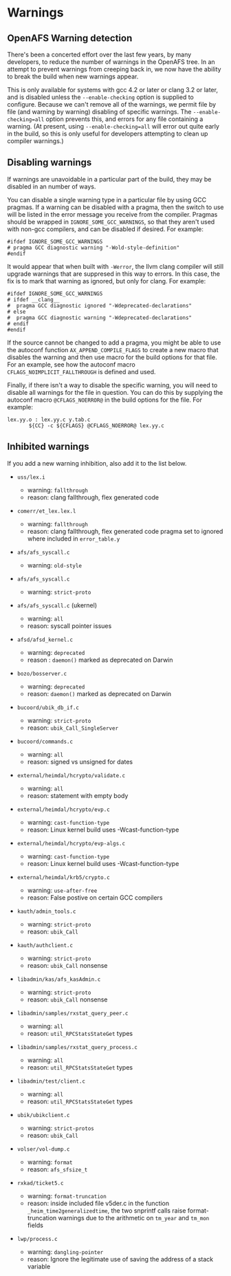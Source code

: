 # Warnings

## OpenAFS Warning detection

There's been a concerted effort over the last few years, by many developers,
to reduce the number of warnings in the OpenAFS tree. In an attempt to
prevent warnings from creeping back in, we now have the ability to break the
build when new warnings appear.

This is only available for systems with gcc 4.2 or later or clang 3.2 or
later, and is disabled unless the `--enable-checking` option is supplied to
configure. Because we can't remove all of the warnings, we permit file by
file (and warning by warning) disabling of specific warnings. The
`--enable-checking=all` option prevents
this, and errors for any file containing a warning.  (At present, using
`--enable-checking=all` will error out quite early in the build, so this
is only useful for developers attempting to clean up compiler warnings.)

## Disabling warnings

If warnings are unavoidable in a particular part of the build, they may be
disabled in an number of ways.

You can disable a single warning type in a particular file by using GCC
pragmas. If a warning can be disabled with a pragma, then the switch to use
will be listed in the error message you receive from the compiler. Pragmas
should be wrapped in `IGNORE_SOME_GCC_WARNINGS`, so that they aren't used
with non-gcc compilers, and can be disabled if desired. For example:

    #ifdef IGNORE_SOME_GCC_WARNINGS
    # pragma GCC diagnostic warning "-Wold-style-definition"
    #endif

It would appear that when built with `-Werror`, the llvm clang compiler will
still upgrade warnings that are suppresed in this way to errors. In this case,
the fix is to mark that warning as ignored, but only for clang. For example:

    #ifdef IGNORE_SOME_GCC_WARNINGS
    # ifdef __clang__
    #  pragma GCC diagnostic ignored "-Wdeprecated-declarations"
    # else
    #  pragma GCC diagnostic warning "-Wdeprecated-declarations"
    # endif
    #endif

If the source cannot be changed to add a pragma, you might be able to use the
autoconf function `AX_APPEND_COMPILE_FLAGS` to create a new macro that disables
the warning and then use macro for the build options for that file. For an
example, see how the autoconf macro `CFLAGS_NOIMPLICIT_FALLTHROUGH` is defined and
used.

Finally, if there isn't a way to disable the specific warning, you will need to
disable all warnings for the file in question. You can do this by supplying
the autoconf macro `@CFLAGS_NOERROR@` in the build options for the file. For
example:

    lex.yy.o : lex.yy.c y.tab.c
           ${CC} -c ${CFLAGS} @CFLAGS_NOERROR@ lex.yy.c

## Inhibited warnings

If you add a new warning inhibition, also add it to the list below.

* `uss/lex.i`
  - warning: `fallthrough`
  - reason: clang fallthrough, flex generated code

* `comerr/et_lex.lex.l`
  - warning: `fallthrough`
  - reason: clang fallthrough, flex generated code pragma set to ignored where
            included in `error_table.y`

* `afs/afs_syscall.c`
  - warning: `old-style`

* `afs/afs_syscall.c`
  - warning: `strict-proto`

* `afs/afs_syscall.c` (ukernel)
  - warning: `all`
  - reason: syscall pointer issues

* `afsd/afsd_kernel.c`
  - warning: `deprecated`
  - reason : `daemon()` marked as deprecated on Darwin

* `bozo/bosserver.c`
  - warning: `deprecated`
  - reason: `daemon()` marked as deprecated on Darwin

* `bucoord/ubik_db_if.c`
  - warning: `strict-proto`
  - reason: `ubik_Call_SingleServer`

* `bucoord/commands.c`
  - warning: `all`
  - reason: signed vs unsigned for dates

* `external/heimdal/hcrypto/validate.c`
  - warning: `all`
  - reason: statement with empty body

* `external/heimdal/hcrypto/evp.c`
  - warning: `cast-function-type`
  - reason: Linux kernel build uses -Wcast-function-type

* `external/heimdal/hcrypto/evp-algs.c`
  - warning: `cast-function-type`
  - reason: Linux kernel build uses -Wcast-function-type

* `external/heimdal/krb5/crypto.c`
  - warning: `use-after-free`
  - reason: False postive on certain GCC compilers

* `kauth/admin_tools.c`
  - warning: `strict-proto`
  - reason: `ubik_Call`

* `kauth/authclient.c`
  - warning: `strict-proto`
  - reason: `ubik_Call` nonsense

* `libadmin/kas/afs_kasAdmin.c`
  - warning: `strict-proto`
  - reason: `ubik_Call` nonsense

* `libadmin/samples/rxstat_query_peer.c`
  - warning: `all`
  - reason: `util_RPCStatsStateGet` types

* `libadmin/samples/rxstat_query_process.c`
  - warning: `all`
  - reason: `util_RPCStatsStateGet` types

* `libadmin/test/client.c`
  - warning: `all`
  - reason: `util_RPCStatsStateGet` types

* `ubik/ubikclient.c`
  - warning: `strict-protos`
  - reason: `ubik_Call`

* `volser/vol-dump.c`
  - warning: `format`
  - reason: `afs_sfsize_t`

* `rxkad/ticket5.c`
  - warning: `format-truncation`
  - reason: inside included file v5der.c in the function
            `_heim_time2generalizedtime`, the two snprintf calls
            raise format-truncation warnings due to the arithmetic
            on `tm_year` and `tm_mon` fields

* `lwp/process.c`
  - warning: `dangling-pointer`
  - reason: Ignore the legitimate use of saving the address of a stack variable
